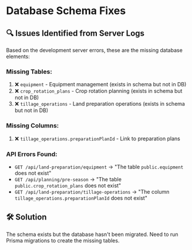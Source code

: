 # Database Schema Fixes

## 🔍 **Issues Identified from Server Logs**

Based on the development server errors, these are the missing database elements:

### **Missing Tables:**
1. ❌ `equipment` - Equipment management (exists in schema but not in DB)
2. ❌ `crop_rotation_plans` - Crop rotation planning (exists in schema but not in DB)
3. ❌ `tillage_operations` - Land preparation operations (exists in schema but not in DB)

### **Missing Columns:**
1. ❌ `tillage_operations.preparationPlanId` - Link to preparation plans

### **API Errors Found:**
- `GET /api/land-preparation/equipment` → "The table `public.equipment` does not exist"
- `GET /api/planning/pre-season` → "The table `public.crop_rotation_plans` does not exist"
- `GET /api/land-preparation/tillage-operations` → "The column `tillage_operations.preparationPlanId` does not exist"

## 🛠️ **Solution**

The schema exists but the database hasn't been migrated. Need to run Prisma migrations to create the missing tables.